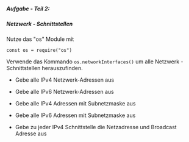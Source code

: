 ##### Aufgabe - Teil 2:

##### Netzwerk - Schnittstellen

Nutze das "os" Module mit 

`const os = require("os")`


Verwende das Kommando `os.networkInterfaces()` um alle
Netzwerk - Schnittstellen herauszufinden.

- Gebe alle IPv4 Netzwerk-Adressen aus
- Gebe alle IPv6 Netzwerk-Adressen aus
- Gebe alle IPv4 Adressen mit Subnetzmaske aus

- Gebe alle IPv6 Adressen mit Subnetzmaske aus
- Gebe zu jeder IPv4 Schnittstelle die Netzadresse  und Broadcast Adresse aus


